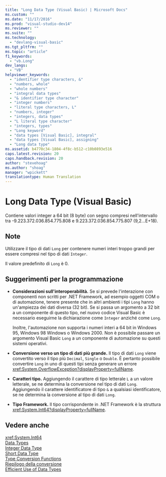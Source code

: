 ```yaml
---
title: "Long Data Type (Visual Basic) | Microsoft Docs"
ms.custom: ""
ms.date: "11/17/2016"
ms.prod: "visual-studio-dev14"
ms.reviewer: ""
ms.suite: ""
ms.technology: 
  - "devlang-visual-basic"
ms.tgt_pltfrm: ""
ms.topic: "article"
f1_keywords: 
  - "vb.Long"
dev_langs: 
  - "VB"
helpviewer_keywords: 
  - "identifier type characters, &"
  - "numbers, whole"
  - "whole numbers"
  - "integral data types"
  - "& identifier type character"
  - "integer numbers"
  - "literal type characters, L"
  - "numbers, integer"
  - "integers, data types"
  - "L literal type character"
  - "integers, types"
  - "Long keyword"
  - "data types [Visual Basic], integral"
  - "data types [Visual Basic], assigning"
  - "Long data type"
ms.assetid: b4770c34-1804-4f8c-b512-c10b0893e516
caps.latest.revision: 20
caps.handback.revision: 20
author: "stevehoag"
ms.author: "shoag"
manager: "wpickett"
translationtype: Human Translation
---
```

# Long Data Type (Visual Basic)
Contiene valori integer a 64 bit \(8 byte\) con segno compresi nell'intervallo tra \-9.223.372.036.854.775.808 e 9.223.372.036.854.775.807 \(9,2...E\+18\).  
  
## Note  
 Utilizzare il tipo di dati `Long` per contenere numeri interi troppo grandi per essere compresi nel tipo di dati `Integer`.  
  
 Il valore predefinito di `Long` è 0.  
  
## Suggerimenti per la programmazione  
  
-   **Considerazioni sull'interoperabilità.** Se si prevede l'interazione con componenti non scritti per .NET Framework, ad esempio oggetti COM o di automazione, tenere presente che in altri ambienti i tipi `Long` hanno un'ampiezza dei dati diversa \(32 bit\).  Se si passa un argomento a 32 bit a un componente di questo tipo, nel nuovo codice Visual Basic è necessario eseguirne la dichiarazione come `Integer` anziché come `Long`.  
  
     Inoltre, l'automazione non supporta i numeri interi a 64 bit in Windows 95, Windows 98 Windows o Windows 2000.  Non è possibile passare un argomento Visual Basic `Long` a un componente di automazione su questi sistemi operativi.  
  
-   **Conversione verso un tipo di dati più grande.** Il tipo di dati `Long` viene convertito verso il tipo più `Decimal`, `Single` o `Double`.  È pertanto possibile convertire `Long` in uno di questi tipi senza generare un errore <xref:System.OverflowException?displayProperty=fullName>.  
  
-   **Caratteri tipo.** Aggiungendo il carattere di tipo letterale `L` a un valore letterale, se ne determina la conversione nel tipo di dati `Long`.  Aggiungendo il carattere identificatore di tipo `&` a qualsiasi identificatore, se ne determina la conversione al tipo di dati `Long`.  
  
-   **Tipo Framework.** Il tipo corrispondente in .NET Framework è la struttura <xref:System.Int64?displayProperty=fullName>.  
  
## Vedere anche  
 <xref:System.Int64>   
 [Data Types](../../../visual-basic/language-reference/data-types/data-type-summary.md)   
 [Integer Data Type](../../../visual-basic/language-reference/data-types/integer-data-type.md)   
 [Short Data Type](../../../visual-basic/language-reference/data-types/short-data-type.md)   
 [Type Conversion Functions](../../../visual-basic/language-reference/functions/type-conversion-functions.md)   
 [Riepilogo della conversione](../../../visual-basic/language-reference/keywords/conversion-summary.md)   
 [Efficient Use of Data Types](../../../visual-basic/programming-guide/language-features/data-types/efficient-use-of-data-types.md)